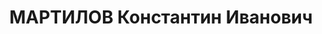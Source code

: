 ---
title: МАРТИЛОВ Константин Иванович
description: 'Род. в 1897, Свердловская обл., Нижне-Тагильский р-н, с. Висимо-Уткинск,
  русский. Проживал: Свердловская обл., Нижне-Тагильский р-н, с. Висимо-Уткинск. Не
  работал.

  Арестован 21.03.1937. Приговор: 04.05.1937 – ВМН. Расстрелян 04.05.1937'
---
